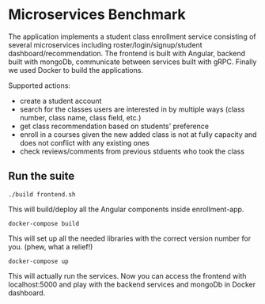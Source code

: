 # Microservices Benchmark
The application implements a student class enrollment service consisting of several microservices including roster/login/signup/student dashboard/recommendation. The frontend is built with Angular, backend built with mongoDb, communicate between services built with gRPC. Finally we used Docker to build the applications. 

Supported actions:
- create a student account
- search for the classes users are interested in by multiple ways (class number, class name, class field, etc.)
- get class recommendation based on students' preference
- enroll in a courses given the new added class is not at fully capacity and does not conflict with any existing ones
- check reviews/comments from previous stduents who took the class

## Run the suite
```
./build frontend.sh
```
This will build/deploy all the Angular components inside enrollment-app.
```
docker-compose build
```
This will set up all the needed libraries with the correct version number for you. (phew, what a relief!)
```
docker-compose up
```
This will actually run the services. Now you can access the frontend with localhost:5000 and play with the backend services and mongoDb in Docker dashboard.